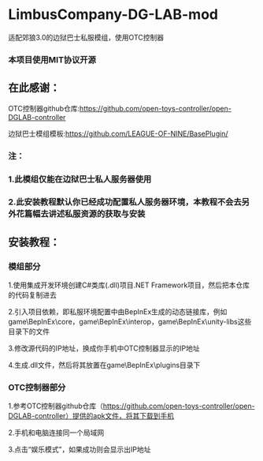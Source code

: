 # LimbusCompany-DG-LAB-mod
适配郊狼3.0的边狱巴士私服模组，使用OTC控制器

### 本项目使用MIT协议开源

## 在此感谢：
OTC控制器github仓库:https://github.com/open-toys-controller/open-DGLAB-controller   

边狱巴士模组模板:https://github.com/LEAGUE-OF-NINE/BasePlugin/   



### 注： 
### 1.此模组仅能在边狱巴士私人服务器使用 
### 2.此安装教程默认你已经成功配置私人服务器环境，本教程不会去另外花篇幅去讲述私服资源的获取与安装 

## 安装教程： 
### 模组部分   

1.使用集成开发环境创建C#类库(.dll)项目.NET Framework项目，然后把本仓库的代码复制进去   

2.引入项目依赖，即私服环境配置中由BepInEx生成的动态链接库，例如game\BepInEx\core，game\BepInEx\interop，game\BepInEx\unity-libs这些目录下的文件   

3.修改源代码的IP地址，换成你手机中OTC控制器显示的IP地址   

4.生成.dll文件，然后将其放置在game\BepInEx\plugins目录下   


### OTC控制器部分   

1.参考OTC控制器github仓库（https://github.com/open-toys-controller/open-DGLAB-controller）提供的apk文件，将其下载到手机   

2.手机和电脑连接同一个局域网   

3.点击“娱乐模式”，如果成功则会显示出IP地址   

